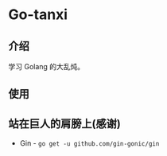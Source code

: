 # Go-tanxi

## 介绍
学习 Golang 的大乱炖。

## 使用

## 站在巨人的肩膀上(感谢)
- Gin - `go get -u github.com/gin-gonic/gin`